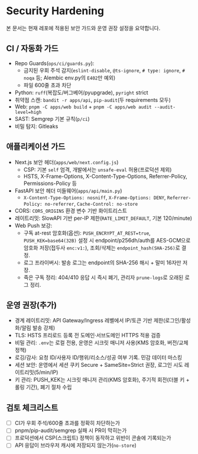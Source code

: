 # Security Hardening

본 문서는 현재 레포에 적용된 보안 가드와 운영 권장 설정을 요약합니다.

## CI / 자동화 가드
- Repo Guards(`ops/ci/guards.py`):
  - 금지된 우회 주석 감지(`eslint-disable`, `@ts-ignore`, `# type: ignore`, `# noqa` 등; Alembic env.py의 `E402`만 예외)
  - 파일 600줄 초과 차단
- Python: `ruff`(복잡도/버그베어/pyupgrade), `pyright` strict
- 취약점 스캔: `bandit -r apps/api`, `pip-audit`(두 requirements 모두)
- Web: `pnpm -C apps/web build` + `pnpm -C apps/web audit --audit-level=high`
- SAST: Semgrep 기본 규칙(`p/ci`)
- 비밀 탐지: Gitleaks

## 애플리케이션 가드
- Next.js 보안 헤더(`apps/web/next.config.js`)
  - CSP: 기본 `self` 엄격, 개발에서는 `unsafe-eval` 허용(프로덕션 제외)
  - HSTS, X-Frame-Options, X-Content-Type-Options, Referrer-Policy, Permissions-Policy 등
- FastAPI 보안 헤더 미들웨어(`apps/api/main.py`)
  - `X-Content-Type-Options: nosniff`, `X-Frame-Options: DENY`, `Referrer-Policy: no-referrer`, `Cache-Control: no-store`
- CORS: `CORS_ORIGINS` 환경 변수 기반 화이트리스트
- 레이트리밋: SlowAPI 기반 per-IP 제한(`RATE_LIMIT_DEFAULT`, 기본 120/minute)
 - Web Push 보강:
   - 구독 at-rest 암호화(옵션): `PUSH_ENCRYPT_AT_REST=true`, `PUSH_KEK=base64(32B)` 설정 시 endpoint/p256dh/auth를 AES-GCM으로 암호화 저장(접두사 `enc:v1:`), 조회/삭제는 `endpoint_hash(SHA-256)`로 결정.
   - 로그 프라이버시: 발송 로그는 endpoint의 SHA-256 해시 + 말미 16자만 저장.
   - 죽은 구독 정리: 404/410 응답 시 즉시 폐기, 관리자 `prune-logs`로 오래된 로그 정리.

## 운영 권장(추가)
- 경계 레이트리밋: API Gateway/Ingress 레벨에서 IP/토큰 기반 제한(로그인/활성화/알림 발송 강제)
- TLS: HSTS 프리로드 등록 전 도메인·서브도메인 HTTPS 적용 검증
- 비밀 관리: `.env`는 로컬 전용, 운영은 시크릿 매니저 사용(KMS 암호화, 버전/교체 정책)
- 로깅/감사: 요청 ID/사용자 ID/행위/리소스/성공 여부 기록. 민감 데이터 마스킹
 - 세션 보안: 운영에서 세션 쿠키 Secure + SameSite=Strict 권장, 로그인 시도 레이트리밋(5/min/IP)
 - 키 관리: PUSH_KEK는 시크릿 매니저 관리(KMS 암호화), 주기적 회전(더블 키 + 롤링 기간), 폐기 절차 수립

## 검토 체크리스트
- [ ] CI가 우회 주석/600줄 초과를 정확히 차단하는가
- [ ] pnpm/pip-audit/semgrep 실패 시 PR이 막히는가
- [ ] 프로덕션에서 CSP(스크립트) 정책이 동작하고 위반이 콘솔에 기록되는가
- [ ] API 응답이 브라우저 캐시에 저장되지 않는가(`no-store`)
